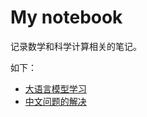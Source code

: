 # My notebook

记录数学和科学计算相关的笔记。

如下：

- [大语言模型学习](./llm/README.md)
- [中文问题的解决](./chinese/README.md)


